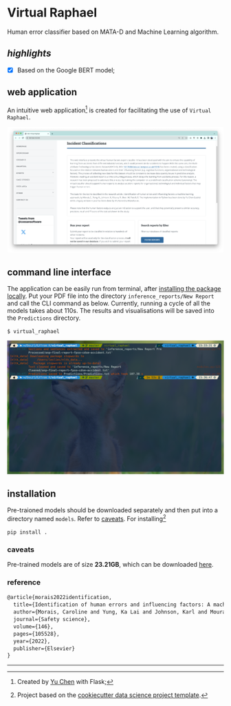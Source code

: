 Virtual Raphael
==============================

Human error classifier based on MATA-D and Machine Learning algorithm.

## *highlights*

- [x] Based on the Google BERT model;



## web application

An intuitive web application[^1] is created for facilitating the use of `Virtual Raphael`. 

[![](visualisations/UI.png)](visualisations/UI.png)

## command line interface

The application can be easily run from terminal, after [installing the package locally](#installation). Put your PDF file into the directory `inference_reports/New Report` and call the CLI command as below. Currently, running a cycle of all the models takes about 110s. The results and visualisations will be saved into the `Predictions` directory. 

```shell
$ virtual_raphael
```

![alt text](visualisations/prediction.png "Prediction")



## installation

Pre-traioned models should be downloaded separately and then put into a directory named `models`. Refer to [caveats](#caveats). For installing[^2]

```shell
pip install .
```

### caveats

Pre-trained models are of size **23.21GB**, which can be downloaded [here](https://strath-my.sharepoint.com/personal/karl_johnson_strath_ac_uk/_layouts/15/onedrive.aspx?ga=1&id=%2Fpersonal%2Fkarl%5Fjohnson%5Fstrath%5Fac%5Fuk%2FDocuments%2FDocuments%2FVirtual%20Raphael%2FVirtual%20Raphael%20Package%2FModels).

### reference
```markdown
@article{morais2022identification,
  title={Identification of human errors and influencing factors: A machine learning approach},
  author={Morais, Caroline and Yung, Ka Lai and Johnson, Karl and Moura, Raphael and Beer, Michael and Patelli, Edoardo},
  journal={Safety science},
  volume={146},
  pages={105528},
  year={2022},
  publisher={Elsevier}
}
```

--------
[^1]: Created by [Yu Chen](https://yuchenakaleslie.github.io/) with Flask;
[^2]: Project based on the <a target="_blank" href="https://drivendata.github.io/cookiecutter-data-science/">cookiecutter data science project template</a>. 

